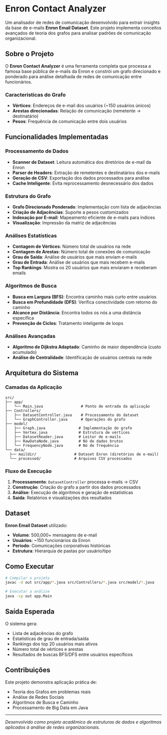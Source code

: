 # Enron Contact Analyzer

Um analisador de redes de comunicação desenvolvido para extrair insights da base de e-mails **Enron Email Dataset**. Este projeto implementa conceitos avançados de teoria dos grafos para analisar padrões de comunicação organizacional.

## Sobre o Projeto

O **Enron Contact Analyzer** é uma ferramenta completa que processa a famosa base pública de e-mails da Enron e constrói um grafo direcionado e ponderado para análise detalhada de redes de comunicação entre funcionários.

### Características do Grafo
- **Vértices**: Endereços de e-mail dos usuários (~150 usuários únicos)
- **Arestas direcionadas**: Relação de comunicação (remetente → destinatário)
- **Pesos**: Frequência de comunicação entre dois usuários

## Funcionalidades Implementadas

### Processamento de Dados
- **Scanner de Dataset**: Leitura automática dos diretórios de e-mail da Enron
- **Parser de Headers**: Extração de remetentes e destinatários dos e-mails
- **Geração de CSV**: Exportação dos dados processados para análise
- **Cache Inteligente**: Evita reprocessamento desnecessário dos dados

### Estrutura do Grafo
- **Grafo Direcionado Ponderado**: Implementação com lista de adjacências
- **Criação de Adjacências**: Suporte a pesos customizados
- **Indexação por E-mail**: Mapeamento eficiente de e-mails para índices
- **Visualização**: Impressão da matriz de adjacências

### Análises Estatísticas
- **Contagem de Vértices**: Número total de usuários na rede
- **Contagem de Arestas**: Número total de conexões de comunicação
- **Grau de Saída**: Análise de usuários que mais enviam e-mails
- **Grau de Entrada**: Análise de usuários que mais recebem e-mails
- **Top Rankings**: Mostra os 20 usuários que mais enviaram e receberam emails

### Algoritmos de Busca
- **Busca em Largura (BFS)**: Encontra caminho mais curto entre usuários
- **Busca em Profundidade (DFS)**: Verifica conectividade com retorno do caminho
- **Alcance por Distância**: Encontra todos os nós a uma distância específica
- **Prevenção de Ciclos**: Tratamento inteligente de loops

### Análises Avançadas
- **Algoritmo de Dijkstra Adaptado**: Caminho de maior dependência (custo acumulado)
- **Análise de Centralidade**: Identificação de usuários centrais na rede

## Arquitetura do Sistema

### Camadas da Aplicação
```
src/
├── app/
│   └── Main.java                 # Ponto de entrada da aplicação
├── Controllers/
│   ├── DatasetController.java    # Processamento do dataset
│   └── GraphController.java      # Operações do grafo
├── model/
│   ├── Graph.java               # Implementação do grafo
│   ├── Vertex.java              # Estrutura de vértices
│   ├── DatasetReader.java       # Leitor de e-mails
│   ├── RawDataNode.java         # Nó de dados brutos
│   └── FrequencyNode.java       # Nó de frequência
└── data/
  ├── maildir/                 # Dataset Enron (diretórios de e-mail)
  └── processed/               # Arquivos CSV processados
```

### Fluxo de Execução
1. **Processamento**: `DatasetController` processa e-mails → CSV
2. **Construção**: Criação do grafo a partir dos dados processados
3. **Análise**: Execução de algoritmos e geração de estatísticas
4. **Saída**: Relatórios e visualizações dos resultados

## Dataset

**Enron Email Dataset** utilizado:
- **Volume**: 500,000+ mensagens de e-mail
- **Usuários**: ~150 funcionários da Enron
- **Período**: Comunicações corporativas históricas
- **Estrutura**: Hierarquia de pastas por usuário/tipo

## Como Executar

```bash
# Compilar o projeto
javac -d out src/app/*.java src/Controllers/*.java src/model/*.java

# Executar a análise
java -cp out app.Main
```

## Saída Esperada

O sistema gera:
- Lista de adjacências do grafo
- Estatísticas de grau de entrada/saída
- Rankings dos top 20 usuários mais ativos
- Número total de vértices e arestas
- Resultados de buscas BFS/DFS entre usuários específicos

## Contribuições

Este projeto demonstra aplicação prática de:
- Teoria dos Grafos em problemas reais
- Análise de Redes Sociais
- Algoritmos de Busca e Caminho
- Processamento de Big Data em Java

---

*Desenvolvido como projeto acadêmico de estruturas de dados e algoritmos aplicados à análise de redes organizacionais.*